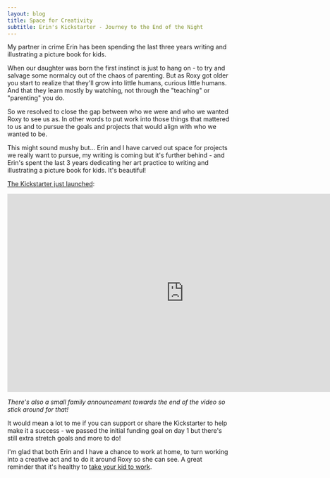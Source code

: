 ```yaml
---
layout: blog
title: Space for Creativity
subtitle: Erin's Kickstarter - Journey to the End of the Night
---
```


My partner in crime Erin has been spending the last three years writing and illustrating a picture book for kids.

When our daughter was born the first instinct is just to hang on - to try and salvage some normalcy out of the chaos of parenting. But as Roxy got older you start to realize that they'll grow into little humans, curious little humans. And that they learn mostly by watching, not through the "teaching" or "parenting" you do.

So we resolved to close the gap between who we were and who we wanted Roxy to see us as. In other words to put work into those things that mattered to us and to pursue the goals and projects that would align with who we wanted to be.

This might sound mushy but... Erin and I have carved out space for projects we really want to pursue, my writing is coming but it's further behind - and Erin's spent the last 3 years dedicating her art practice to writing and illustrating a picture book for kids. It's beautiful!

[The Kickstarter just launched](https://www.kickstarter.com/projects/erinprz/journey-to-the-end-of-the-night-a-childrens-book/):

<iframe width="800" height="450" src="https://www.kickstarter.com/projects/erinprz/journey-to-the-end-of-the-night-a-childrens-book/widget/video.html" frameborder="0" scrolling="no"> </iframe>

*There's also a small family announcement towards the end of the video so stick around for that!*

It would mean a lot to me if you can support or share the Kickstarter to help make it a success - we passed the initial funding goal on day 1 but there's still extra stretch goals and more to do!

I'm glad that both Erin and I have a chance to work at home, to turn working into a creative act and to do it around Roxy so she can see. A great reminder that it's healthy to [take your kid to work](https://austinkleon.com/2018/10/05/take-your-kid-to-work/).
